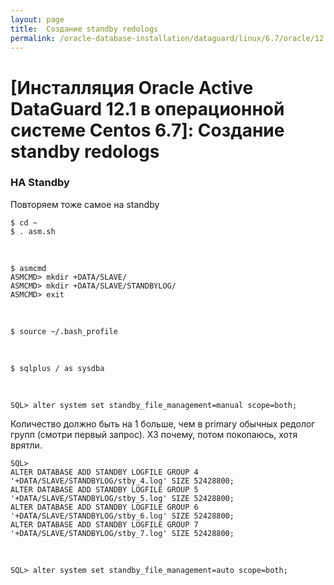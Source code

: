 ```yaml
---
layout: page
title:  Создание standby redologs
permalink: /oracle-database-installation/dataguard/linux/6.7/oracle/12.1/post-duplicate-steps-standby-redologs/
---
```


# [Инсталляция Oracle Active DataGuard 12.1 в операционной системе Centos 6.7]: Создание standby redologs



### НА Standby

Повторяем тоже самое на standby

	$ cd ~
	$ . asm.sh


<br/>

	$ asmcmd
	ASMCMD> mkdir +DATA/SLAVE/
	ASMCMD> mkdir +DATA/SLAVE/STANDBYLOG/
	ASMCMD> exit

<br/>

	$ source ~/.bash_profile


<br/>


	$ sqlplus / as sysdba

<br/>

	SQL> alter system set standby_file_management=manual scope=both;


Количество должно быть на 1 больше, чем в primary обычных редолог групп (смотри первый запрос). ХЗ почему, потом покопаюсь, хотя врятли.


	SQL>
	ALTER DATABASE ADD STANDBY LOGFILE GROUP 4 '+DATA/SLAVE/STANDBYLOG/stby_4.log' SIZE 52428800;
	ALTER DATABASE ADD STANDBY LOGFILE GROUP 5 '+DATA/SLAVE/STANDBYLOG/stby_5.log' SIZE 52428800;
	ALTER DATABASE ADD STANDBY LOGFILE GROUP 6 '+DATA/SLAVE/STANDBYLOG/stby_6.log' SIZE 52428800;
	ALTER DATABASE ADD STANDBY LOGFILE GROUP 7 '+DATA/SLAVE/STANDBYLOG/stby_7.log' SIZE 52428800;

<br/>

	SQL> alter system set standby_file_management=auto scope=both;
